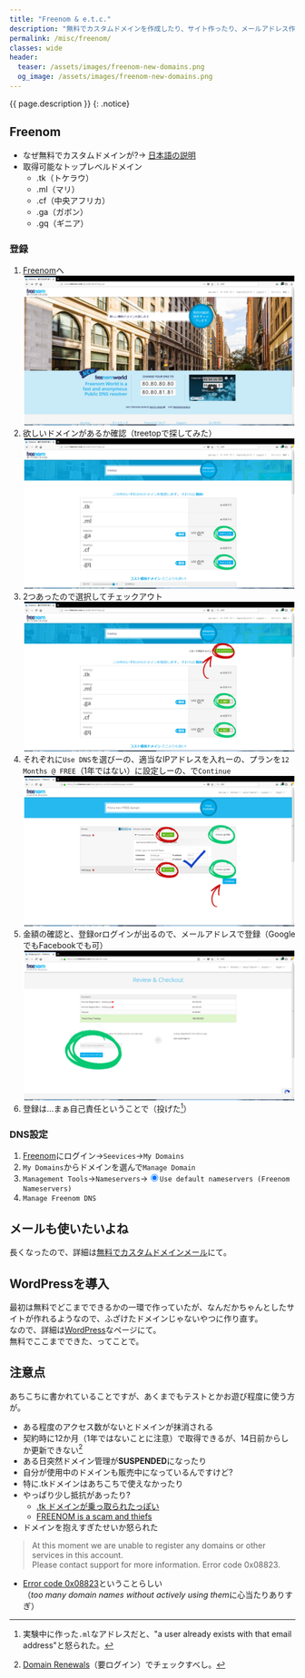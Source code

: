 ```yaml
---
title: "Freenom & e.t.c."
description: "無料でカスタムドメインを作成したり、サイト作ったり、メールアドレス作ったり。ただ、あまりよろしくないことをあちこちで書かれているみたいなので、やっぱりお遊び用、テスト用なのかな、と。"
permalink: /misc/freenom/
classes: wide
header:
  teaser: /assets/images/freenom-new-domains.png
  og_image: /assets/images/freenom-new-domains.png
---
```

{{ page.description }}
{: .notice}

## Freenom

+ なぜ無料でカスタムドメインが?→ [日本語の説明](http://www.freenom.com/ja/aboutfreenom.html)
+ 取得可能なトップレベルドメイン
  + .tk（トケラウ）
  + .ml（マリ）
  + .cf（中央アフリカ）
  + .ga（ガボン）
  + .gq（ギニア）

### 登録

1. [Freenom](http://www.freenom.com/ja/index.html?lang=ja)へ  
[![Freenom Jp site](/assets/images/freenom-top.png)](/assets/images/freenom-top.png)
1. 欲しいドメインがあるか確認（treetopで探してみた）  
[![Freenom new domain list](/assets/images/freenom-new-domains.png)](/assets/images/freenom-new-domains.png)
1. 2つあったので選択してチェックアウト  
[![Freenom new domain list](/assets/images/freenom-checkout.png)](/assets/images/freenom-checkout.png)
1. それぞれに`Use DNS`を選びーの、適当なIPアドレスを入れーの、プランを`12 Months @ FREE`（1年ではない）に設定しーの、で`Continue`  
[![Freenom select plan](/assets/images/freenom-select-plan.png)](/assets/images/freenom-select-plan.png)
1. 金額の確認と、登録orログインが出るので、メールアドレスで登録（GoogleでもFacebookでも可）  
[![Freenom review](/assets/images/freenom-review.png)](/assets/images/freenom-review.png)
1. 登録は…まぁ自己責任ということで（投げた[^register]）

### DNS設定

1. [Freenom](http://www.freenom.com/ja/index.html?lang=ja)にログイン→`Seevices`→`My Domains`
1. `My Domains`からドメインを選んで`Manage Domain`<i class="fas fa-cog"></i>
1. `Management Tools`→`Nameservers`→<input type="radio" name="nameservers" value="true" checked="checked">`Use default nameservers (Freenom Nameservers)`
1. `Manage Freenom DNS`

[^register]: 実験中に作った`.ml`なアドレスだと、"a user already exists with that email address"と怒られた。

## メールも使いたいよね

長くなったので、詳細は[無料でカスタムドメインメール](/misc/xrea-mail/)にて。
 
## WordPressを導入

最初は無料でどこまでできるかの一環で作っていたが、なんだかちゃんとしたサイトが作れるようなので、ふざけたドメインじゃないやつに作り直す。  
なので、詳細は[WordPress](/sitesystem/wordpress/)なページにて。  
無料でここまでできた、ってことで。

## 注意点

あちこちに書かれていることですが、あくまでもテストとかお遊び程度に使う方が。

+ ある程度のアクセス数がないとドメインが抹消される
+ 契約時に12か月（1年ではないことに注意）で取得できるが、14日前からしか更新できない[^renew]
+ ある日突然ドメイン管理が**SUSPENDED**になったり
+ 自分が使用中のドメインも販売中になっているんですけど?
+ 特に.tkドメインはあちこちで使えなかったり
+ やっぱり少し抵抗があったり?
  + [.tk ドメインが乗っ取られたっぽい](https://blog.kksg.net/posts/tk-domain-fraud)
  + [FREENOM is a scam and thiefs](https://www.namepros.com/threads/freenom-is-a-scam-and-thiefs.938824/)
+ ドメインを抱えすぎたせいか怒られた
> At this moment we are unable to register any domains or other services in this account.  
> Please contact support for more information. Error code 0x08823.  
+ [Error code 0x08823](https://my.freenom.com/knowledgebase.php?action=displayarticle&id=9)ということらしい  
（*too many domain names without actively using them*に心当たりありすぎ）
  
[^renew]: [Domain Renewals](https://my.freenom.com/domains.php?a=renewals)（要ログイン）でチェックすべし。
